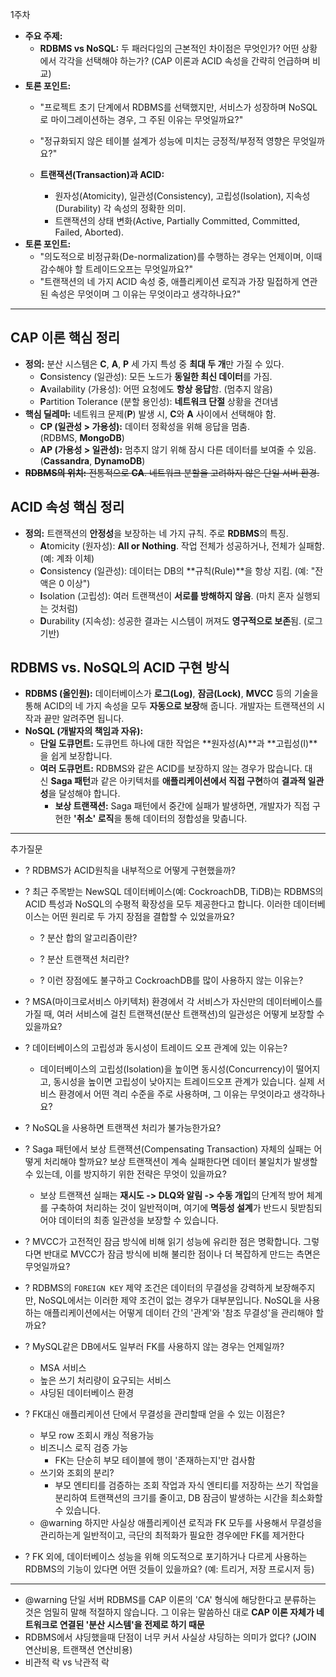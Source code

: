 1주차
* **주요 주제:**
    * **RDBMS vs NoSQL:** 두 패러다임의 근본적인 차이점은 무엇인가? 어떤 상황에서 각각을 선택해야 하는가? (CAP 이론과 ACID 속성을 간략히 언급하며 비교)
 * **토론 포인트:**
    * "프로젝트 초기 단계에서 RDBMS를 선택했지만, 서비스가 성장하며 NoSQL로 마이그레이션하는 경우, 그 주된 이유는 무엇일까요?"
    * "정규화되지 않은 테이블 설계가 성능에 미치는 긍정적/부정적 영향은 무엇일까요?"

    * **트랜잭션(Transaction)과 ACID:**
        * 원자성(Atomicity), 일관성(Consistency), 고립성(Isolation), 지속성(Durability) 각 속성의 정확한 의미.
        * 트랜잭션의 상태 변화(Active, Partially Committed, Committed, Failed, Aborted).
* **토론 포인트:**
    * "의도적으로 비정규화(De-normalization)를 수행하는 경우는 언제이며, 이때 감수해야 할 트레이드오프는 무엇일까요?"
    * "트랜잭션의 네 가지 ACID 속성 중, 애플리케이션 로직과 가장 밀접하게 연관된 속성은 무엇이며 그 이유는 무엇이라고 생각하나요?"

---

## CAP 이론 핵심 정리

- **정의:** 분산 시스템은 **C**, **A**, **P** 세 가지 특성 중 **최대 두 개**만 가질 수 있다.   
    - **C**onsistency (일관성): 모든 노드가 **동일한 최신 데이터**를 가짐.       
    - **A**vailability (가용성): 어떤 요청에도 **항상 응답**함. (멈추지 않음)       
    - **P**artition Tolerance (분할 용인성): **네트워크 단절** 상황을 견뎌냄       
- **핵심 딜레마:** 네트워크 문제(**P**) 발생 시, **C**와 **A** 사이에서 선택해야 함.   
    - **CP (일관성 > 가용성):** 데이터 정확성을 위해 응답을 멈춤. (RDBMS, **MongoDB**)       
    - **AP (가용성 > 일관성):** 멈추지 않기 위해 잠시 다른 데이터를 보여줄 수 있음. (**Cassandra**, **DynamoDB**)       
- ~~**RDBMS의 위치:** 전통적으로 **CA**. 네트워크 분할을 고려하지 않은 단일 서버 환경.~~
## ACID 속성 핵심 정리

- **정의:** 트랜잭션의 **안정성**을 보장하는 네 가지 규칙. 주로 **RDBMS**의 특징.   
	- **A**tomicity (원자성): **All or Nothing**. 작업 전체가 성공하거나, 전체가 실패함. (예: 계좌 이체)   
	- **C**onsistency (일관성): 데이터는 DB의 **규칙(Rule)**을 항상 지킴. (예: "잔액은 0 이상")   
	- **I**solation (고립성): 여러 트랜잭션이 **서로를 방해하지 않음**. (마치 혼자 실행되는 것처럼)   
	- **D**urability (지속성): 성공한 결과는 시스템이 꺼져도 **영구적으로 보존**됨. (로그 기반)

## RDBMS vs. NoSQL의 ACID 구현 방식

- **RDBMS (올인원):** 데이터베이스가 **로그(Log)**, **잠금(Lock)**, **MVCC** 등의 기술을 통해 ACID의 네 가지 속성을 모두 **자동으로 보장**해 줍니다. 개발자는 트랜잭션의 시작과 끝만 알려주면 됩니다.   
- **NoSQL (개발자의 책임과 자유):**  
    - **단일 도큐먼트:** 도큐먼트 하나에 대한 작업은 **원자성(A)**과 **고립성(I)**을 쉽게 보장합니다.
    - **여러 도큐먼트:** RDBMS와 같은 ACID를 보장하지 않는 경우가 많습니다. 대신 **Saga 패턴**과 같은 아키텍처를 **애플리케이션에서 직접 구현**하여 **결과적 일관성**을 달성해야 합니다.
        - **보상 트랜잭션:** Saga 패턴에서 중간에 실패가 발생하면, 개발자가 직접 구현한 **'취소' 로직**을 통해 데이터의 정합성을 맞춥니다.

---

추가질문
- ? RDBMS가 ACID원칙을 내부적으로 어떻게 구현했을까?

- ? 최근 주목받는 NewSQL 데이터베이스(예: CockroachDB, TiDB)는 RDBMS의 ACID 특성과 NoSQL의 수평적 확장성을 모두 제공한다고 합니다. 이러한 데이터베이스는 어떤 원리로 두 가지 장점을 결합할 수 있었을까요?
	- ? 분산 합의 알고리즘이란?
	- ? 분산 트랜잭션 처리란?

	- ? 이런 장점에도 불구하고 CockroachDB를 많이 사용하지 않는 이유는?


- ? MSA(마이크로서비스 아키텍처) 환경에서 각 서비스가 자신만의 데이터베이스를 가질 때, 여러 서비스에 걸친 트랜잭션(분산 트랜잭션)의 일관성은 어떻게 보장할 수 있을까요?

- ? 데이터베이스의 고립성과 동시성이 트레이드 오프 관계에 있는 이유는?
	- 데이터베이스의 고립성(Isolation)을 높이면 동시성(Concurrency)이 떨어지고, 동시성을 높이면 고립성이 낮아지는 트레이드오프 관계가 있습니다. 실제 서비스 환경에서 어떤 격리 수준을 주로 사용하며, 그 이유는 무엇이라고 생각하나요?

- ? NoSQL을 사용하면 트랜잭션 처리가 불가능한가요?

- ? Saga 패턴에서 보상 트랜잭션(Compensating Transaction) 자체의 실패는 어떻게 처리해야 할까요? 보상 트랜잭션이 계속 실패한다면 데이터 불일치가 발생할 수 있는데, 이를 방지하기 위한 전략은 무엇이 있을까요?
	- 보상 트랜잭션 실패는 **재시도 -> DLQ와 알림 -> 수동 개입**의 단계적 방어 체계를 구축하여 처리하는 것이 일반적이며, 여기에 **멱등성 설계**가 반드시 뒷받침되어야 데이터의 최종 일관성을 보장할 수 있습니다.

- ? MVCC가 고전적인 잠금 방식에 비해 읽기 성능에 유리한 점은 명확합니다. 그렇다면 반대로 MVCC가 잠금 방식에 비해 불리한 점이나 더 복잡하게 만드는 측면은 무엇일까요?

- ? RDBMS의 `FOREIGN KEY` 제약 조건은 데이터의 무결성을 강력하게 보장해주지만, NoSQL에서는 이러한 제약 조건이 없는 경우가 대부분입니다. NoSQL을 사용하는 애플리케이션에서는 어떻게 데이터 간의 '관계'와 '참조 무결성'을 관리해야 할까요?

- ? MySQL같은 DB에서도 일부러 FK를 사용하지 않는 경우는 언제일까?
	- MSA 서비스
	- 높은 쓰기 처리량이 요구되는 서비스
	- 샤딩된 데이터베이스 환경

- ? FK대신 애플리케이션 단에서 무결성을 관리할때 얻을 수 있는 이점은?
	- 부모 row 조회시 캐싱 적용가능
	- 비즈니스 로직 검증 가능
		- FK는 단순히 부모 테이블에 행이 '존재하는지'만 검사함
	- 쓰기와 조회의 분리?
		- 부모 엔티티를 검증하는 조회 작업과 자식 엔티티를 저장하는 쓰기 작업을 분리하여 트랜잭션의 크기를 줄이고, DB 잠금이 발생하는 시간을 최소화할 수 있습니다.
	- @warning 하지만 사실상 애플리케이션 로직과 FK 모두를 사용해서 무결성을 관리하는게 일반적이고, 극단의 최적화가 필요한 경우에만 FK를 제거한다

- ? FK 외에, 데이터베이스 성능을 위해 의도적으로 포기하거나 다르게 사용하는 RDBMS의 기능이 있다면 어떤 것들이 있을까요? (예: 트리거, 저장 프로시저 등)

---

- @warning 단일 서버 RDBMS를 CAP 이론의 'CA' 형식에 해당한다고 분류하는 것은 엄밀히 말해 적절하지 않습니다. 그 이유는 말씀하신 대로 **CAP 이론 자체가 네트워크로 연결된 '분산 시스템'을 전제로 하기 때문**
- RDBMS에서 샤딩했을때 단점이 너무 커서 사실상 샤딩하는 의미가 없다? (JOIN 연산비용, 트랜잭션 연산비용)
- 비관적 락 vs 낙관적 락
